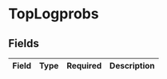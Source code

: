 # TopLogprobs


## Fields

| Field       | Type        | Required    | Description |
| ----------- | ----------- | ----------- | ----------- |